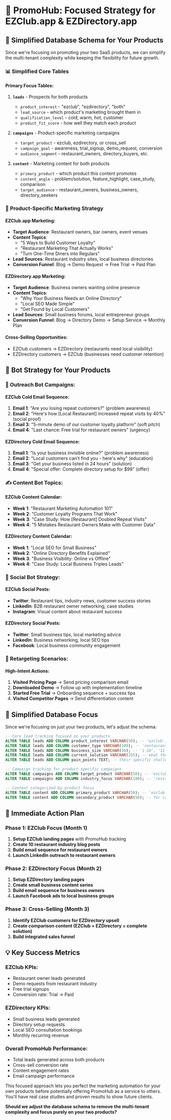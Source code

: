 # 🎯 PromoHub: Focused Strategy for EZClub.app & EZDirectory.app

## 🏢 **Simplified Database Schema for Your Products**

Since we're focusing on promoting your two SaaS products, we can simplify the multi-tenant complexity while keeping the flexibility for future growth.

### 📊 **Simplified Core Tables**

#### **Primary Focus Tables:**

1. **`leads`** - Prospects for both products
   - `product_interest` - "ezclub", "ezdirectory", "both"
   - `lead_source` - which product's marketing brought them in
   - `qualification_level` - cold, warm, hot, customer
   - `product_fit_score` - how well they match each product

2. **`campaigns`** - Product-specific marketing campaigns
   - `target_product` - ezclub, ezdirectory, or cross_sell
   - `campaign_goal` - awareness, trial_signup, demo_request, conversion
   - `audience_segment` - restaurant_owners, directory_buyers, etc.

3. **`content`** - Marketing content for both products
   - `primary_product` - which product this content promotes
   - `content_angle` - problem/solution, feature_highlight, case_study, comparison
   - `target_audience` - restaurant_owners, business_owners, directory_seekers

### 🎯 **Product-Specific Marketing Strategy**

#### **EZClub.app Marketing:**
- **Target Audience**: Restaurant owners, bar owners, event venues
- **Content Topics**: 
  - "5 Ways to Build Customer Loyalty"
  - "Restaurant Marketing That Actually Works"
  - "Turn One-Time Diners into Regulars"
- **Lead Sources**: Restaurant industry sites, local business directories
- **Conversion Funnel**: Blog → Demo Request → Free Trial → Paid Plan

#### **EZDirectory.app Marketing:**
- **Target Audience**: Business owners wanting online presence
- **Content Topics**:
  - "Why Your Business Needs an Online Directory"
  - "Local SEO Made Simple"
  - "Get Found by Local Customers"
- **Lead Sources**: Small business forums, local entrepreneur groups
- **Conversion Funnel**: Blog → Directory Demo → Setup Service → Monthly Plan

#### **Cross-Selling Opportunities:**
- EZClub customers → EZDirectory (restaurants need local visibility)
- EZDirectory customers → EZClub (businesses need customer retention)

## 🤖 **Bot Strategy for Your Products**

### **📧 Outreach Bot Campaigns:**

#### **EZClub Cold Email Sequence:**
1. **Email 1**: "Are you losing repeat customers?" (problem awareness)
2. **Email 2**: "Here's how [Local Restaurant] increased repeat visits by 40%" (social proof)
3. **Email 3**: "5-minute demo of our customer loyalty platform" (soft pitch)
4. **Email 4**: "Last chance: Free trial for restaurant owners" (urgency)

#### **EZDirectory Cold Email Sequence:**
1. **Email 1**: "Is your business invisible online?" (problem awareness)
2. **Email 2**: "Local customers can't find you - here's why" (education)
3. **Email 3**: "Get your business listed in 24 hours" (solution)
4. **Email 4**: "Special offer: Complete directory setup for $99" (offer)

### **✍️ Content Bot Topics:**

#### **EZClub Content Calendar:**
- **Week 1**: "Restaurant Marketing Automation 101"
- **Week 2**: "Customer Loyalty Programs That Work"
- **Week 3**: "Case Study: How [Restaurant] Doubled Repeat Visits"
- **Week 4**: "5 Mistakes Restaurant Owners Make with Customer Data"

#### **EZDirectory Content Calendar:**
- **Week 1**: "Local SEO for Small Business"
- **Week 2**: "Online Directory Benefits Explained"  
- **Week 3**: "Business Visibility: Online vs Offline"
- **Week 4**: "Case Study: Local Business Triples Leads"

### **📣 Social Bot Strategy:**

#### **EZClub Social Posts:**
- **Twitter**: Restaurant tips, industry news, customer success stories
- **LinkedIn**: B2B restaurant owner networking, case studies
- **Instagram**: Visual content about restaurant success

#### **EZDirectory Social Posts:**  
- **Twitter**: Small business tips, local marketing advice
- **LinkedIn**: Business networking, local SEO tips
- **Facebook**: Local business community engagement

### **🔁 Retargeting Scenarios:**

#### **High-Intent Actions:**
1. **Visited Pricing Page** → Send pricing comparison email
2. **Downloaded Demo** → Follow up with implementation timeline
3. **Started Free Trial** → Onboarding sequence + success tips
4. **Visited Competitor Pages** → Send differentiation content

## 🎯 **Simplified Database Focus**

Since we're focusing on just your two products, let's adjust the schema:

```sql
-- Core lead tracking focused on your products
ALTER TABLE leads ADD COLUMN product_interest VARCHAR(50); -- 'ezclub', 'ezdirectory', 'both'
ALTER TABLE leads ADD COLUMN customer_type VARCHAR(100); -- 'restaurant_owner', 'business_owner', etc.
ALTER TABLE leads ADD COLUMN business_size VARCHAR(50); -- '1-10', '11-50', '50+' employees
ALTER TABLE leads ADD COLUMN current_solution VARCHAR(255); -- what they use now
ALTER TABLE leads ADD COLUMN pain_points TEXT; -- their specific challenges

-- Campaign tracking for product-specific campaigns  
ALTER TABLE campaigns ADD COLUMN target_product VARCHAR(50); -- 'ezclub', 'ezdirectory', 'both'
ALTER TABLE campaigns ADD COLUMN industry_focus VARCHAR(100); -- 'restaurants', 'retail', 'services'

-- Content categorized by product focus
ALTER TABLE content ADD COLUMN primary_product VARCHAR(50); -- 'ezclub', 'ezdirectory', 'general'
ALTER TABLE content ADD COLUMN secondary_product VARCHAR(50); -- for cross-selling content
```

## 🚀 **Immediate Action Plan**

### **Phase 1: EZClub Focus (Month 1)**
1. **Setup EZClub landing pages** with PromoHub tracking
2. **Create 10 restaurant industry blog posts** 
3. **Build email sequence for restaurant owners**
4. **Launch LinkedIn outreach to restaurant owners**

### **Phase 2: EZDirectory Focus (Month 2)**  
1. **Setup EZDirectory landing pages**
2. **Create small business content series**
3. **Build email sequence for business owners**
4. **Launch Facebook ads to local business groups**

### **Phase 3: Cross-Selling (Month 3)**
1. **Identify EZClub customers for EZDirectory upsell**
2. **Create comparison content (EZClub + EZDirectory = complete solution)**
3. **Build integrated sales funnel**

## 💡 **Key Success Metrics**

### **EZClub KPIs:**
- Restaurant owner leads generated
- Demo requests from restaurant industry
- Free trial signups
- Conversion rate: Trial → Paid

### **EZDirectory KPIs:**  
- Small business leads generated  
- Directory setup requests
- Local SEO consultation bookings
- Monthly recurring revenue

### **Overall PromoHub Performance:**
- Total leads generated across both products
- Cross-sell conversion rate
- Content engagement rates
- Email campaign performance

This focused approach lets you perfect the marketing automation for your own products before potentially offering PromoHub as a service to others. You'll have real case studies and proven results to show future clients.

**Should we adjust the database schema to remove the multi-tenant complexity and focus purely on your two products?**